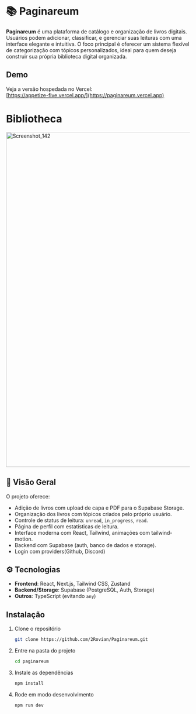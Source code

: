 # 📚 Paginareum

**Paginareum** é uma plataforma de catálogo e organização de livros digitais. Usuários podem adicionar, classificar, e gerenciar suas leituras com uma interface elegante e intuitiva. O foco principal é oferecer um sistema flexível de categorização com tópicos personalizados, ideal para quem deseja construir sua própria biblioteca digital organizada.

## Demo

Veja a versão hospedada no Vercel:  
[https://appetize-five.vercel.app/](https://paginareum.vercel.app)

# Bibliotheca
<img width="1919" height="915" alt="Screenshot_142" src="https://github.com/user-attachments/assets/bfee74e5-d712-4a52-8871-59c36c18b2e5" />

## 🧠 Visão Geral

O projeto oferece:
- Adição de livros com upload de capa e PDF para o Supabase Storage.
- Organização dos livros com tópicos criados pelo próprio usuário.
- Controle de status de leitura: `unread`, `in_progress`, `read`.
- Página de perfil com estatísticas de leitura.
- Interface moderna com React, Tailwind, animações com tailwind-motion.
- Backend com Supabase (auth, banco de dados e storage).
- Login com providers(Github, Discord)

## ⚙️ Tecnologias

- **Frontend**: React, Next.js, Tailwind CSS, Zustand
- **Backend/Storage**: Supabase (PostgreSQL, Auth, Storage)
- **Outros**: TypeScript (evitando `any`)

## Instalação

1. Clone o repositório  
   ```bash
   git clone https://github.com/2Rovian/Paginareum.git
2. Entre na pasta do projeto

   ```bash
   cd paginareum
3. Instale as dependências
   ```bash
   npm install
4. Rode em modo desenvolvimento
   ```bash
   npm run dev

